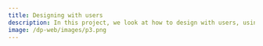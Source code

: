 ```yaml
---
title: Designing with users
description: In this project, we look at how to design with users, using Trekanten, a culture house and maker space, as the focus. To discover a  problem to work with, we interview users of Trekanten and conduct a mixture of a thematic analysis and affinity diagramming to discover which direction the project goes in. Over three iterations of the problem, and with the help of users, we design a digital solution to the problem of payment in the MakerSpace. We use sketches and prototyping to eventually reach this design. The final design prototype is both functional and aesthetic, and attempts to answer the problem statement that we discovered with the help of the users.
image: /dp-web/images/p3.png
---
```

